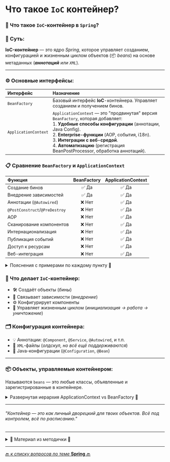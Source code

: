 
# Что такое `IoC` контейнер?

### 🔄 Что такое `IoC`-контейнер в `Spring`?
### 🧠 Суть:
**IoC-контейнер** — это ядро _Spring_, которое управляет созданием,
конфигурацией и жизненным циклом объектов (📦 _beans_) на основе метаданных (_**аннотаций** или `XML`_).

---
### ⚙️ Основные интерфейсы:

| Интерфейс            | Назначение                                                                                                                                                                                                                                                                                                                      |
|:---------------------|:--------------------------------------------------------------------------------------------------------------------------------------------------------------------------------------------------------------------------------------------------------------------------------------------------------------------------------|
| `BeanFactory`        | Базовый интерфейс **IoC**-контейнера. Управляет созданием и получением бинов.                                                                                                                                                                                                                                                   |
| `ApplicationContext` | `ApplicationContext` — это "продвинутая" версия `BeanFactory`, которая добавляет:  <br> 1. **Удобные способы конфигурации** (аннотации, Java Config). <br> 2. **Enterprise-функции** (AOP, события, i18n). <br> 3. **Интеграции с веб-средой**. <br> 4. **Автоматизацию** (регистрация BeanPostProcessor, обработка аннотаций). |

### 📋 Сравнение `BeanFactory` и `ApplicationContext`
| Функция                        | BeanFactory | ApplicationContext |
|:-------------------------------|:-----------:|:------------------:|
| Создание бинов                 |    ✅ Да     |        ✅ Да        |
| Внедрение зависимостей         |    	✅ Да    |       	✅ Да        |
| Аннотации (`@Autowired`)       |   	❌ Нет    |       	✅ Да        |
| `@PostConstruct`/`@PreDestroy` |   	❌ Нет    |       	✅ Да        |
| AOP                            |   	❌ Нет    |       	✅ Да        |
| Сканирование компонентов       |   	❌ Нет    |       	✅ Да        |
| Интернационализация            |   	❌ Нет    |       	✅ Да        |
| Публикация событий             |   	❌ Нет    |       	✅ Да        |
| Доступ к ресурсам              |   	❌ Нет    |       	✅ Да        |
| Веб-интеграция                 |   	❌ Нет    |       	✅ Да        |

<details>
        <summary>Пояснения с примерами по каждому пункту 🔽</summary>

### 1. Создание бинов ✅  

**BeanFactory**: Создаёт бины по запросу (`lazy initialization`) или при старте (_если явно указано_). 
Поддерживает базовую конфигурацию через XML или Java.

**ApplicationContext**: Унаследовал эту функцию, но автоматически создаёт все singleton-бины 
при старте контейнера (`eager initialization`), что ускоряет доступ к ним.

**Пример**:
```java
// XML-конфигурация для BeanFactory
<bean id="myBean" class="com.example.MyBean" />

// Использование BeanFactory
BeanFactory factory = new XmlBeanFactory(new ClassPathResource("beans.xml"));
MyBean bean = factory.getBean("myBean", MyBean.class);

// ApplicationContext (автоматическая инициализация singleton)
ApplicationContext context = new ClassPathXmlApplicationContext("beans.xml");
MyBean bean = context.getBean("myBean", MyBean.class);
```

**Улучшение**: `ApplicationContext` упрощает работу, автоматически инициализируя бины, 
что удобно для большинства приложений.

---

### 2. Внедрение зависимостей ✅

**BeanFactory**: Поддерживает базовое внедрение зависимостей (через setter или конструктор) в XML-конфигурации.

**ApplicationContext**: Унаследовал эту функцию, но добавляет поддержку аннотаций и автосвязывания.

**Пример**:
```java
// BeanFactory: XML-конфигурация
<bean id="service" class="com.example.MyService">
    <property name="dao" ref="dao" />
</bean>
<bean id="dao" class="com.example.MyDao" />

// ApplicationContext: То же самое, но поддерживает аннотации (см. ниже)
```

**Улучшение**: `ApplicationContext` делает внедрение более гибким за счёт аннотаций, 
но базовая функциональность идентична.

---

### 3. Аннотации (`@Autowired`) 🆕

**BeanFactory**: Не поддерживает аннотации, такие как `@Autowired`, `@Qualifier`, `@Value`. 
Требуется явная конфигурация в XML.

**ApplicationContext**: Полностью поддерживает аннотации для автоматического внедрения зависимостей, 
что упрощает конфигурацию.

**Пример**:
```java
@Service
public class MyService {
    @Autowired
    private MyDao dao; // Автоматическое внедрение
}

// Конфигурация для ApplicationContext
@Configuration
@ComponentScan("com.example")
public class AppConfig {}

// Использование
ApplicationContext context = new AnnotationConfigApplicationContext(AppConfig.class);
MyService service = context.getBean(MyService.class);
```

**Улучшение**: Аннотации в `ApplicationContext` делают код чище, устраняя необходимость в громоздких XML-файлах.

---

### 4. `@PostConstruct`/`@PreDestroy` 🆕

**BeanFactory**: Не поддерживает методы жизненного цикла, 
помеченные `@PostConstruct` (_инициализация_) или `@PreDestroy` (_уничтожение_).

**ApplicationContext**: Вызывает методы, аннотированные `@PostConstruct` после создания бина 
и `@PreDestroy` перед его уничтожением.

**Пример**:
```java
@Service
public class MyService {
    @PostConstruct
    public void init() {
        System.out.println("Инициализация бина");
    }

    @PreDestroy
    public void destroy() {
        System.out.println("Уничтожение бина");
    }
}

// Конфигурация
ApplicationContext context = new AnnotationConfigApplicationContext(AppConfig.class);
// init() вызывается после создания, destroy() — при закрытии контекста
context.close();
```

**Улучшение**: Поддержка жизненного цикла упрощает настройку и очистку ресурсов, таких как соединения с БД.

---

### 5. AOP 🆕

**BeanFactory**: Не поддерживает аспектно-ориентированное программирование (AOP) из коробки.

**ApplicationContext**: Интегрирует Spring AOP, позволяя добавлять 
сквозную функциональность (логирование, транзакции, безопасность) через **аспекты**.

**Пример**:
```java
@Aspect
@Component
public class LoggingAspect {
    @Before("execution(* com.example.MyService.*(..))")
    public void logBefore() {
        System.out.println("Вызов метода");
    }
}

// Конфигурация
@Configuration
@EnableAspectJAutoProxy
@ComponentScan("com.example")
public class AppConfig {}

// Использование
ApplicationContext context = new AnnotationConfigApplicationContext(AppConfig.class);
MyService service = context.getBean(MyService.class);
service.doSomething(); // Выводит "Вызов метода" перед выполнением
```

**Улучшение**: AOP в ApplicationContext позволяет разделять сквозную логику, делая код модульным и поддерживаемым.

---

### 6. Сканирование компонентов 🆕

**BeanFactory**: Требует явного определения всех бинов в XML или Java-конфигурации.

**ApplicationContext**: Поддерживает автоматическое сканирование компонентов 
с аннотациями @Component, @Service, @Repository, @Controller.

**Пример**:
```java
@Service
public class MyService {
    // Логика сервиса
}

// Конфигурация
@Configuration
@ComponentScan("com.example")
public class AppConfig {}

// Использование
ApplicationContext context = new AnnotationConfigApplicationContext(AppConfig.class);
MyService service = context.getBean(MyService.class);
```

**Улучшение**: Автосканирование уменьшает объём конфигурации, автоматически регистрируя бины.

---

### 7. Интернационализация 🆕

**BeanFactory**: Не поддерживает интернационализацию (i18n).

**ApplicationContext**: Предоставляет интерфейс MessageSource для работы с локализованными сообщениями.

**Пример**:
```java
// Файл messages_en.properties
greeting=Hello, {0}!

// Файл messages_ru.properties
greeting=Привет, {0}!

// Конфигурация
@Configuration
public class AppConfig {
    @Bean
    public Message/Source messageSource() {
        ResourceBundleMessageSource source = new ResourceBundleMessageSource();
        source.setBasename("messages");
        return source;
    }
}

// Использование
ApplicationContext context = new AnnotationConfigApplicationContext(AppConfig.class);
String message = context.getMessage("greeting", new Object[]{"User"}, Locale.forLanguageTag("ru"));
System.out.println(message); // Привет, User!
```

**Улучшение**: Интернационализация позволяет легко поддерживать многоязычные приложения.

---

### 8. Публикация событий 🆕

**BeanFactory**: Не поддерживает механизм событий.

**ApplicationContext**: Реализует паттерн "Издатель-Подписчик" 
через интерфейсы `ApplicationEvent` и `ApplicationListener`.  
`ApplicationContext` выступает как диспетчер событий, публикуя их и уведомляя подписчиков.

Как это работает:
* **Публикация**: Бины могут публиковать события через `ApplicationEventPublisher` (встроен в `ApplicationContext`).
* **Обработка**: Слушатели (`ApplicationListener`) или методы с `@EventListener` обрабатывают события.
* **Асинхронность**: Поддерживается асинхронная обработка через `@Async`.

**Пример**:
```java
// Событие
public class CustomEvent extends ApplicationEvent {
    private final String message;

    public CustomEvent(Object source, String message) {
        super(source);
        this.message = message;
    }

    public String getMessage() {
        return message;
    }
}

// Слушатель
@Component
public class CustomEventListener {
    @EventListener
    public void handleEvent(CustomEvent event) {
        System.out.println("Событие получено: " + event.getMessage());
    }
}

// Публикация события
@Service
public class MyService implements ApplicationEventPublisherAware {
    private ApplicationEventPublisher publisher;

    @Override
    public void setApplicationEventPublisher(ApplicationEventPublisher publisher) {
        this.publisher = publisher;
    }

    public void doSomething() {
        publisher.publishEvent(new CustomEvent(this, "Действие выполнено!"));
    }
}

// Конфигурация
@Configuration
@ComponentScan("com.example")
public class AppConfig {}

// Использование
ApplicationContext context = new AnnotationConfigApplicationContext(AppConfig.class);
MyService service = context.getBean(MyService.class);
service.doSomething(); // Вывод: Событие получено: Действие выполнено!
```

**Улучшение**: Механизм событий позволяет реализовать слабосвязанную архитектуру, 
где компоненты обмениваются сообщениями без прямых зависимостей.

---

### 9. Доступ к ресурсам 🆕

**BeanFactory**: Не предоставляет удобного доступа к ресурсам (_файлы, URL, classpath_).

**ApplicationContext**: Реализует интерфейс `ResourceLoader`, позволяя загружать ресурсы через `Resource`.

**Пример**:
```java
ApplicationContext context = new ClassPathXmlApplicationContext("beans.xml");
Resource resource = context.getResource("classpath:config.properties");
try (InputStream is = resource.getInputStream()) {
    Properties props = new Properties();
    props.load(is);
    System.out.println(props.getProperty("key"));
}
```
**Улучшение**: Упрощённый доступ к файлам, конфигурациям и другим ресурсам.

---

### 10. Веб-интеграция 🆕

**BeanFactory**: Не поддерживает интеграцию с веб-приложениями.

**ApplicationContext**: Предоставляет WebApplicationContext для работы с веб-приложениями, 
поддерживая MVC, REST и контекст сервлета.

**Пример**:
```java
// Конфигурация веб-приложения
public class WebConfig implements WebApplicationInitializer {
    @Override
    public void onStartup(ServletContext servletContext) {
        AnnotationConfigWebApplicationContext context = new AnnotationConfigWebApplicationContext();
        context.register(AppConfig.class);
        servletContext.addListener(new ContextLoaderListener(context));
    }
}

// REST-контроллер
@RestController
public class MyController {
    @GetMapping("/hello")
    public String hello() {
        return "Hello, Web!";
    }
}
```

**Улучшение**: WebApplicationContext упрощает создание веб-приложений, интегрируя Spring с сервлетами и MVC.

---

### Итоги 🎯

**ApplicationContext** значительно расширяет возможности `BeanFactory`, добавляя современные функции, 
которые упрощают разработку и делают код более декларативным.  
Основные улучшения:

* **Автоматизация**: Аннотации, автосканирование и eager-инициализация.
* **Гибкость**: Поддержка AOP, событий, интернационализации и веб-интеграции.
* **Удобство**: Доступ к ресурсам и управление жизненным циклом бинов.
* **Слабая связанность**: Публикация событий для асинхронного взаимодействия.

**Когда использовать**:
* **BeanFactory**: Для минималистичных приложений с ручной конфигурацией.
* **ApplicationContext**: Для большинства современных приложений, особенно веб и enterprise.

---
</details>

### 📌 Что делает `IoC`-контейнер:
- 🛠️ Создаёт объекты (_бины_)
- 🔗 Связывает зависимости (_внедрение_)
- ⚙️ Конфигурирует компоненты
- 🔄 Управляет жизненным циклом (_инициализация → работа → уничтожение_)

### 🗂️ Конфигурация контейнера:
- 💡 Аннотации: `@Component`, `@Service`, `@Autowired`, и т.п.
- 📄 `XML`-файлы (_олдскул, но всё ещё поддерживаются_)
- 🧬 Java-конфигурации (`@Configuration`, `@Bean`)

---
### 📦 Объекты, управляемые контейнером:
Называются `beans` — это любые классы, объявленные и зарегистрированные в контейнере.

<details>
        <summary>Развернутая иерархия ApplicationContext vs BeanFactory 🔽</summary>

![ApplicationContext vs BeanFactory](/ITM/ITM06_Spring/imgs/2025-04-22_16-24-14.png)

---
</details>

---
###### _"Контейнер — это как личный дворецкий для твоих объектов. Всё под контролем, всё по расписанию."_

---

<details>
        <summary>📝 Материал из методички 🔽</summary>

```text
***** из методички *****
В среде Spring IoC-контейнер представлен интерфейсом ApplicationContext, 
который является оберткой над BeanFactory, предоставляющей дополнительные возможности, 
например AOP и транзакции. 

Интерфейс BeanFactory предоставляет фабрику для бинов, 
которая в то же время и является IoC-контейнером приложения. 
Управление бинами основано на конфигурации (аннотации или xml). 
Контейнер создает бъекты на основе конфигураций 
и управляет их жизненным циклом от создания объекта до уничтожения.

Контейнер отвечает за управление жизненным циклом объекта: 
создание объектов, вызов методов инициализации 
и конфигурирование объектов путём связывания их между собой.
Объекты, создаваемые контейнером, называются beans. 
Конфигурирование контейнера осуществляется путём внедрения аннотаций, 
но также, есть возможность, по старинке, загрузить XML-файлы, 
содержащие определение bean’ов и предоставляющие информацию, 
необходимую для создания bean’ов.
```
---
</details>

---

[🔙 _к списку вопросов по теме_ **Spring** 🔙](/ITM/ITM06_Spring/Spring.md)
